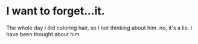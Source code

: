 # I want to forget...it.
The whole day I did coloring hair, so I not thinking about him. no, it's a lie. I have been thought about him.